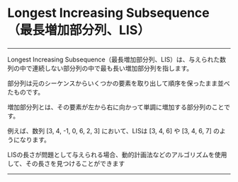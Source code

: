# Longest Increasing Subsequence（最長増加部分列、LIS）
### 

---

Longest Increasing Subsequence（最長増加部分列、LIS）は、与えられた数列の中で連続しない部分列の中で最も長い増加部分列を指します。

部分列は元のシーケンスからいくつかの要素を取り出して順序を保ったまま並べたものです。

増加部分列とは、その要素が左から右に向かって単調に増加する部分列のことです。

例えば、数列 [3, 4, -1, 0, 6, 2, 3] において、LISは [3, 4, 6] や [3, 4, 6, 7] のようになります。

LISの長さが問題として与えられる場合、動的計画法などのアルゴリズムを使用して、その長さを見つけることができます

---
